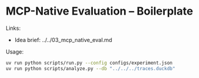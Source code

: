 
# MCP-Native Evaluation – Boilerplate

Links:
- Idea brief: ../../03_mcp_native_eval.md

Usage:
```bash
uv run python scripts/run.py --config configs/experiment.json
uv run python scripts/analyze.py --db "../../../traces.duckdb"
```
